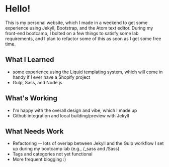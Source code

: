 # Hello!

This is my personal website, which I made in a weekend to get some experience using Jekyll, Bootstrap, and the Atom text editor.
During my front-end bootcamp, I bolted on a few things to satisfy some lab requirements, and I plan to refactor some of this as soon as I get some free time.

## What I Learned
+ some experience using the Liquid templating system, which will come in handy if I ever have a Shopify project
+ Gulp, Sass, and Node.js

## What's Working
+ I'm happy with the overall design and vibe, which I made up
+ Github integration and local building/preview with Jekyll

## What Needs Work
+ Refactoring -- lots of overlap between Jekyll and the Gulp workflow I set up during my bootcamp lab (e.g., /_sass and /Sass)
+ Tags and categories not yet functional
+ More frequent blogging :)

